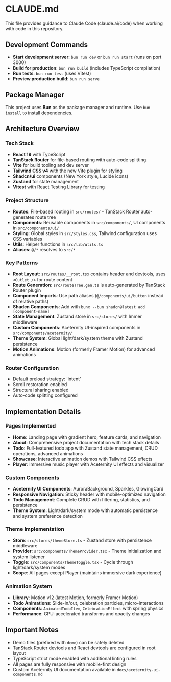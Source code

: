 # CLAUDE.md

This file provides guidance to Claude Code (claude.ai/code) when working with code in this repository.

## Development Commands

- **Start development server**: `bun run dev` or `bun run start` (runs on port 3000)
- **Build for production**: `bun run build` (includes TypeScript compilation)
- **Run tests**: `bun run test` (uses Vitest)
- **Preview production build**: `bun run serve`

## Package Manager

This project uses **Bun** as the package manager and runtime. Use `bun install` to install dependencies.

## Architecture Overview

### Tech Stack
- **React 19** with TypeScript
- **TanStack Router** for file-based routing with auto-code splitting
- **Vite** for build tooling and dev server
- **Tailwind CSS v4** with the new Vite plugin for styling
- **Shadcn/ui** components (New York style, Lucide icons)
- **Zustand** for state management
- **Vitest** with React Testing Library for testing

### Project Structure
- **Routes**: File-based routing in `src/routes/` - TanStack Router auto-generates route tree
- **Components**: Reusable components in `src/components/`, UI components in `src/components/ui/`
- **Styling**: Global styles in `src/styles.css`, Tailwind configuration uses CSS variables
- **Utils**: Helper functions in `src/lib/utils.ts`
- **Aliases**: `@/*` resolves to `src/*`

### Key Patterns
- **Root Layout**: `src/routes/__root.tsx` contains header and devtools, uses `<Outlet />` for route content
- **Route Generation**: `src/routeTree.gen.ts` is auto-generated by TanStack Router plugin
- **Component Imports**: Use path aliases (`@/components/ui/button` instead of relative paths)
- **Shadcn Components**: Add with `bunx --bun shadcn@latest add [component-name]`
- **State Management**: Zustand store in `src/stores/` with Immer middleware
- **Custom Components**: Aceternity UI-inspired components in `src/components/aceternity/`
- **Theme System**: Global light/dark/system theme with Zustand persistence
- **Motion Animations**: Motion (formerly Framer Motion) for advanced animations

### Router Configuration
- Default preload strategy: 'intent'
- Scroll restoration enabled
- Structural sharing enabled
- Auto-code splitting configured

## Implementation Details

### Pages Implemented
- **Home**: Landing page with gradient hero, feature cards, and navigation
- **About**: Comprehensive project documentation with tech stack details
- **Todo**: Full-featured todo app with Zustand state management, CRUD operations, advanced animations
- **Showcase**: Interactive animation demos with Tailwind CSS effects
- **Player**: Immersive music player with Aceternity UI effects and visualizer

### Custom Components
- **Aceternity UI Components**: AuroraBackground, Sparkles, GlowingCard
- **Responsive Navigation**: Sticky header with mobile-optimized navigation
- **Todo Management**: Complete CRUD with filtering, statistics, and persistence
- **Theme System**: Light/dark/system mode with automatic persistence and system preference detection

### Theme Implementation
- **Store**: `src/stores/themeStore.ts` - Zustand store with persistence middleware
- **Provider**: `src/components/ThemeProvider.tsx` - Theme initialization and system listener
- **Toggle**: `src/components/ThemeToggle.tsx` - Cycle through light/dark/system modes
- **Scope**: All pages except Player (maintains immersive dark experience)

### Animation System
- **Library**: Motion v12 (latest Motion, formerly Framer Motion)
- **Todo Animations**: Slide-in/out, celebration particles, micro-interactions
- **Components**: `AnimatedTodoItem`, `CelebrationEffect` with spring physics
- **Performance**: GPU-accelerated transforms and opacity changes

## Important Notes
- Demo files (prefixed with `demo`) can be safely deleted
- TanStack Router devtools and React devtools are configured in root layout
- TypeScript strict mode enabled with additional linting rules
- All pages are fully responsive with mobile-first design
- Custom Aceternity UI documentation available in `docs/aceternity-ui-components.md`